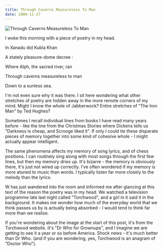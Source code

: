 ```yaml
---
title: Through Caverns Measureless To Man
date: 2006-11-27
---
```


![Through Caverns Measureless To Man](https://source.unsplash.com/2aFp6EWWs58/1600x900)

I woke this morning with a piece of poetry in my head.

In Xanadu did Kubla Khan

A stately pleasure-dome decree :

Where Alph, the sacred river, ran

Through caverns measureless to man

Down to a sunless sea.

I'm not even sure why it was there. I sit here wondering what other stretches of poetry are hidden away in the more remote corners of my mind. Might I know the whole of Jabberwock? Entire stretches of "The Iron Man" by Ted Hughes?

Sometimes I recall individual lines from books I have read many years before - like the line from the Christmas Stories where Dickens tells us "Darkness is cheap, and Scrooge liked it". If only I could tie these disparate pieces of memory together into some kind of cohesive whole - I might actually appear intelligent.

The same phenomena affects my memory of song lyrics, and of chess positions. I can routinely sing along with most songs through the first few lines, but then my memory dries up. It's bizarre - the memory is obviously there, it's just not wired up correctly. I've often wondered if my memory is more atuned to music than words. I typically listen far more closely to the melody than the lyrics.

W has just wandered into the room and informed me after glancing at this text of the reason the poetry was in my head. We watched a television programme late last night called "Torchwood", and a girl in it said it in the background. It makes me wonder how much of the everyday world that we think passes us by is actually being absorbed - I would tend to think far more than we realise.

If you're wondering about the image at the start of this post, it's from the Torchwood website. It's "Dr Who for Grownups", and I imagine we are getting to see it a year or so before America. Shock news - it's much better than Dr Who. (and if you are wondering, yes, Torchwood is an anagram of "Doctor Who").